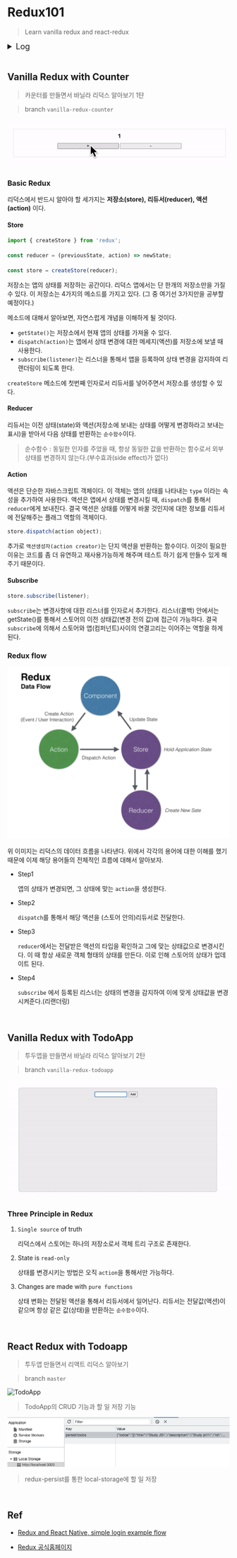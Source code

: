# Redux101

> Learn vanilla redux and react-redux

<details>
<summary style="font-size : 18px">Log</summary>
<br />
21.12. 마무리를 위해서 다시 시작!!<br />
21.12.12 Finish Project<br />
</details>

<br />

## Vanilla Redux with Counter

> 카운터를 만들면서 바닐라 리덕스 알아보기 1탼

> branch `vanilla-redux-counter`

![Preview](screenshots/vanilla-redux-counter.gif)

### Basic Redux

리덕스에서 반드시 알아야 할 세가지는 **저장소(store), 리듀서(reducer), 액션(action)** 이다.

#### Store

```js
import { createStore } from 'redux';

const reducer = (previousState, action) => newState;

const store = createStore(reducer);
```

저장소는 앱의 상태를 저장하는 공간이다. 리덕스 앱에서는 단 한개의 저장소만을 가질 수 있다. 이 저장소는 4가지의 메소드를 가지고 있다. (그 중 여기선 3가지만을 공부할 예정이다.)

메소드에 대해서 알아보면, 자연스럽게 개념을 이해하게 될 것이다.

- `getState()`는 저장소에서 현재 앱의 상태를 가져올 수 있다.
- `dispatch(action)`는 앱에서 상태 변경에 대한 메세지(액션)를 저장소에 보낼 때 사용한다.
- `subscribe(listener)`는 리스너을 통해서 앱을 등록하여 상태 변경을 감지하여 리랜더링이 되도록 한다.

`createStore` 메소드에 첫번째 인자로서 리듀서를 넣어주면서 저장소를 생성할 수 있다.

#### Reducer

리듀서는 이전 상태(state)와 액션(저장소에 보내는 상태를 어떻게 변경하라고 보내는 표시)을 받아서 다음 상태를 반환하는 `순수함수`이다.

> 순수함수 : 동일한 인자를 주었을 때, 항상 동일한 값을 반환하는 함수로서 외부 상태를 변경하지 않는다.(부수효과(side effect)가 없다)

#### Action

액션은 단순한 자바스크립트 객체이다. 이 객체는 앱의 상태를 나타내는 `type` 이라는 속성을 추가하여 사용한다. 액션은 앱에서 상태를 변경시킬 때, `dispatch`를 통해서 `reducer`에게 보내진다. 결국 액션은 상태를 어떻게 바꿀 것인지에 대한 정보를 리듀서에 전달해주는 플래그 역할의 객체이다.

```javascript
store.dispatch(action object);
```

추가로 `액션생성자(action creator)`는 단지 액션을 반환하는 함수이다. 이것이 필요한 이유는 코드를 좀 더 유연하고 재사용가능하게 해주며 테스트 하기 쉽게 만들수 있게 해주기 때문이다.

#### Subscribe

```js
store.subscribe(listener);
```

`subscribe`는 변경사항에 대한 리스너를 인자로서 추가한다. 리스너(콜백) 안에서는 getState()를 통해서 스토어의 이전 상태값(변경 전의 값)에 접근이 가능하다. 결국 `subscribe`에 의해서 스토어와 앱(컴퍼넌트)사이의 연결고리는 이어주는 역할을 하게 된다.

### Redux flow

![redux-flow](screenshots/redux-flow.png)

위 이미지는 리덕스의 데이터 흐름을 나타낸다. 위에서 각각의 용어에 대한 이해를 했기 때문에 이제 해당 용어들의 전체적인 흐름에 대해서 알아보자.

- Step1

  앱의 상태가 변경되면, 그 상태에 맞는 `action`을 생성한다.

- Step2

  `dispatch`를 통해서 해당 액션을 (스토어 안의)리듀서로 전달한다.

- Step3

  `reducer`에서는 전달받은 액션의 타입을 확인하고 그에 맞는 상태값으로 변경시킨다. 이 때 항상 새로운 객체 형태의 상태를 만든다. 이로 인해 스토어의 상태가 업데이트 된다.

- Step4

  `subscribe` 에서 등록된 리스너는 상태의 변경을 감지하여 이에 맞게 상태값을 변경시켜준다.(리랜더링)

<br />

## Vanilla Redux with TodoApp

> 투두앱을 만들면서 바닐라 리덕스 알아보기 2탄

> branch `vanilla-redux-todoapp`

![Preview](screenshots/vanilla-redux-todoapp.gif)

### Three Principle in Redux

1. `Single source` of truth

   리덕스에서 스토어는 하나의 저장소로서 객체 트리 구조로 존재한다.

2. State is `read-only`

   상태를 변경시키는 방법은 오직 `action`을 통해서만 가능하다.

3. Changes are made with `pure functions`

   상태 변화는 전달된 액션을 통해서 리듀서에서 일어난다. 리듀서는 전달값(액션)이 같으며 항상 같은 값(상태)을 반환하는 `순수함수`이다.

<br />

## React Redux with Todoapp

> 투두앱 만들면서 리액트 리덕스 알아보기

> branch `master`

![TodoApp](screenshots/react-redux-todoapp.gif)

> TodoApp의 CRUD 기능과 할 일 저장 기능

![redux-persist](screenshots/redux-persist.png)

> redux-persist를 통한 local-storage에 할 일 저장

<br />

## Ref

- [Redux and React Native, simple login example flow](<(https://medium.com/@aurelie.lebec/redux-and-react-native-simple-login-example-flow-c4874cf91dde)>)

- [Redux 공식홈페이지](https://ko.redux.js.org/)
